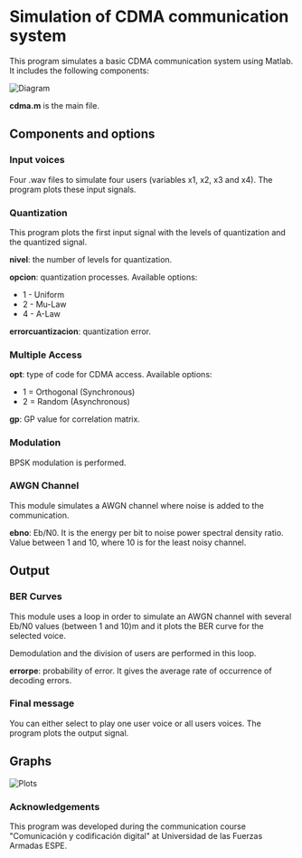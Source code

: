 # Simulation of CDMA communication system
This program simulates a basic CDMA communication system using Matlab. It includes the following components:

![Diagram](https://github.com/flandrade/cdma-simulation/blob/master/images/diagram.png)

**cdma.m** is the main file.

## Components and options

### Input voices
Four .wav files to simulate four users (variables x1, x2, x3 and x4). The program plots these input signals.

### Quantization
This program plots the first input signal with the levels of quantization and the quantized signal.

**nivel**: the number of levels for quantization.

**opcion**: quantization processes. Available options:
- 1 - Uniform
- 2 - Mu-Law
- 4 - A-Law

**errorcuantizacion**: quantization error.

### Multiple Access
**opt**: type of code for CDMA access. Available options:
- 1 = Orthogonal (Synchronous)
- 2 = Random (Asynchronous)

**gp**: GP value for correlation matrix.

### Modulation
BPSK modulation is performed.

### AWGN Channel
This module simulates a AWGN channel where noise is added to the communication.

**ebno**: Eb/N0. It is the energy per bit to noise power spectral density ratio. Value between 1 and 10, where 10 is for the least noisy channel.

## Output

### BER Curves  
This module uses a loop in order to simulate an AWGN channel with several Eb/N0 values (between 1 and 10)m and it plots the BER curve for the selected voice.

Demodulation and the division of users are performed in this loop.

**errorpe**: probability of error. It gives the average rate of occurrence of decoding errors.

### Final message
You can either select to play one user voice or all users voices. The program plots the output signal.

## Graphs

![Plots](https://github.com/flandrade/cdma-simulation/blob/master/images/plot.jpg)

### Acknowledgements
This program was developed during the communication course "Comunicación y codificación digital" at Universidad de las Fuerzas Armadas ESPE.
